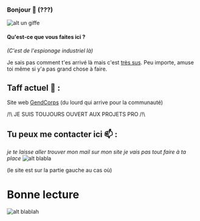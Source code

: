 ### Bonjour 👋 (???)

![alt un giffe](https://media.giphy.com/media/uHox9Jm5TyTPa/giphy.gif "Title")

#### Qu'est-ce que vous faites ici ?
*(C'est de l'espionage industriel là)*

Je sais pas comment t'es arrivé là mais c'est [très sus](https://www.youtube.com/watch?v=grd-K33tOSM'). Peu importe, amuse toi même si y'a pas grand chose à faire.








## Taff actuel 🔭 :

Site web [GendCorps](https://www.instagram.com/gendcorps/) (du lourd qui arrive pour la communauté)

/!\ JE SUIS TOUJOURS OUVERT AUX PROJETS PRO /!\

## Tu peux me contacter ici 📫 :
*je te laisse aller trouver mon mail sur mon site je vais pas tout faire à ta place*
![alt blabla](https://media.giphy.com/media/4PT6v3PQKG6Yg/giphy.gif)

(le site est sur la partie gauche au cas où)


# Bonne lecture 
![alt blablah](https://media.giphy.com/media/y0yGfn4JsQCGY/giphy.gif)

